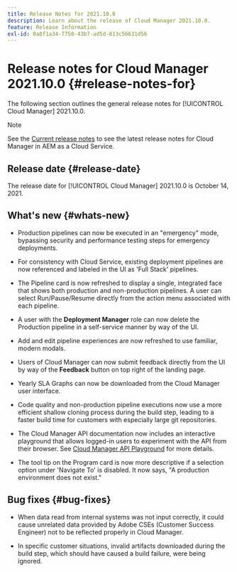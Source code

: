 ```yaml
---
title: Release Notes for 2021.10.0
description: Learn about the release of Cloud Manager 2021.10.0.
feature: Release Information
exl-id: 0a8f1a34-7750-43b7-ad5d-813c56631d56
---
```

# Release notes for Cloud Manager 2021.10.0 {#release-notes-for}

The following section outlines the general release notes for [!UICONTROL Cloud Manager] 2021.10.0.

>[!NOTE]
>See the [Current release notes](https://experienceleague.adobe.com/en/docs/experience-manager-cloud-service/content/release-notes/cloud-manager/current#getting-access) to see the latest release notes for Cloud Manager in AEM as a Cloud Service.

## Release date {#release-date}

The release date for [!UICONTROL Cloud Manager] 2021.10.0 is October 14, 2021.

## What's new {#whats-new}

* Production pipelines can now be executed in an "emergency" mode, bypassing security and performance testing steps for emergency deployments.

* For consistency with Cloud Service, existing deployment pipelines are now referenced and labeled in the UI as 'Full Stack' pipelines.

* The Pipeline card is now refreshed to display a single, integrated face that shows both production and non-production pipelines. A user can select Run/Pause/Resume directly from the action menu associated with each pipeline.

* A user with the **Deployment Manager** role can now delete the Production pipeline in a self-service manner by way of the UI.

* Add and edit pipeline experiences are now refreshed to use familiar, modern modals.

* Users of Cloud Manager can now submit feedback directly from the UI by way of the **Feedback** button on top right of the landing page.

* Yearly SLA Graphs can now be downloaded from the Cloud Manager user interface.

* Code quality and non-production pipeline executions now use a more efficient shallow cloning process during the build step, leading to a faster build time for customers with especially large git repositories.

* The Cloud Manager API documentation now includes an interactive playground that allows logged-in users to experiment with the API from their browser. See [Cloud Manager API Playground](https://developer.adobe.com/experience-cloud/cloud-manager/reference/playground/) for more details.

* The tool tip on the Program card is now more descriptive if a selection option under 'Navigate To' is disabled. It now says, "A production environment does not exist."


## Bug fixes {#bug-fixes}

* When data read from internal systems was not input correctly, it could cause unrelated data provided by Adobe CSEs (Customer Success Engineer) not to be reflected properly in Cloud Manager. 

* In specific customer situations, invalid artifacts downloaded during the build step, which should have caused a build failure, were being ignored.
